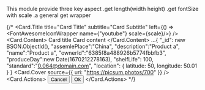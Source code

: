This module provide three key aspect 
  .get length(width height)
  .get fontSize with scale
  .a general get wrapper


  {/*  <Card>
          <Card.Title
            title="Card Title"
            subtitle="Card Subtitle"
            left={() => <FontAwesomeIconWrapper name={"youtube"} scale={scale}/>}
          />
          <Card.Content>
            <Text variant="titleLarge">Card title</Text>
            <Text variant="bodyMedium">Card content</Text>
          </Card.Content>
           ...{ "_id": new BSON.ObjectId(),
         "assemlePlace":"China",
         "description":"Product a",
         "name":"Product a",
         "ownerId":"6385f8a488926b5774fbbfb3",
         "produceDay":new Date(1670212278163),
         "shelfLife": 100,
         "standard":"0.064@domain.com",
         "location": {
           latitude: 50, longitude: 50.01
         }
    }
          <Card.Cover source={{ uri: "https://picsum.photos/700" }} />
          <Card.Actions>
            <Button>Cancel</Button>
            <Button>Ok</Button>
          </Card.Actions>
        </Card> */}